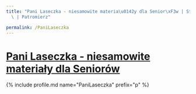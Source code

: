```yaml
---
title: "Pani Laseczka - niesamowite materia\u0142y dla Senior\xF3w | Statystyki patronite.pl\
  \ | Patromierz"

permalink: /PaniLaseczka
---
```


# [Pani Laseczka - niesamowite materiały dla Seniorów](https://patronite.pl/PaniLaseczka)

{% include profile.md name="PaniLaseczka" prefix="p" %}
